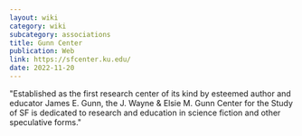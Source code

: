 ```yaml
---
layout: wiki
category: wiki
subcategory: associations
title: Gunn Center
publication: Web
link: https://sfcenter.ku.edu/
date: 2022-11-20
---
```


"Established as the first research center of its kind by esteemed author and educator James E. Gunn, the J. Wayne & Elsie M. Gunn Center for the Study of SF is dedicated to research and education in science fiction and other speculative forms."
